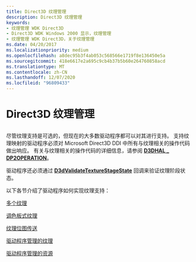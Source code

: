 ```yaml
---
title: Direct3D 纹理管理
description: Direct3D 纹理管理
keywords:
- 纹理管理 WDK Direct3D
- Direct3D WDK Windows 2000 显示，纹理管理
- 纹理管理 WDK Direct3D，关于纹理管理
ms.date: 04/20/2017
ms.localizationpriority: medium
ms.openlocfilehash: a8dec95b3f4ab053c568566e1719f8e136450e5a
ms.sourcegitcommit: 418e6617e2a695c9cb4b37b5b60e264760858acd
ms.translationtype: MT
ms.contentlocale: zh-CN
ms.lasthandoff: 12/07/2020
ms.locfileid: "96809433"
---
```

# <a name="direct3d-texture-management"></a>Direct3D 纹理管理


## <span id="ddk_direct3d_texture_management_gg"></span><span id="DDK_DIRECT3D_TEXTURE_MANAGEMENT_GG"></span>


尽管纹理支持是可选的，但现在的大多数驱动程序都可以对其进行支持。 支持纹理映射的驱动程序必须对 Microsoft Direct3D DDI 中所有与纹理相关的操作代码做出响应。 有关与纹理相关的操作代码的详细信息，请参阅 [**D3DHAL \_ DP2OPERATION**](/windows-hardware/drivers/ddi/d3dhal/ne-d3dhal-_d3dhal_dp2operation)。

驱动程序还必须通过 [**D3dValidateTextureStageState**](/windows-hardware/drivers/ddi/d3dhal/nc-d3dhal-lpd3dhal_validatetexturestagestatecb) 回调来验证纹理阶段状态。

以下各节介绍了驱动程序如何实现纹理支持：

[多个纹理](multiple-textures.md)

[调色板式纹理](paletted-textures.md)

[纹理位图传送](texture-blitting.md)

[驱动程序管理的纹理](driver-managed-textures.md)

[驱动程序管理的资源](driver-managed-resources.md)

 


